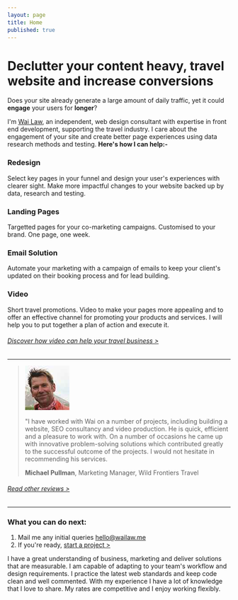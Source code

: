 ```yaml
---
layout: page
title: Home
published: true
---
```


# Declutter your content heavy, travel website and increase conversions

Does your site already generate a large amount of daily traffic, yet it could **engage** your users for **longer**?

I'm [Wai Law](/about/), an independent, web design consultant with expertise in front end development, supporting the travel industry. I care about the engagement of your site and create better page experiences using data research methods and testing. **Here's how I can help:-**

### Redesign
Select key pages in your funnel and design your user's experiences with clearer sight. Make more impactful changes to your website backed up by data, research and testing.

### Landing Pages
Targetted pages for your co-marketing campaigns. Customised to your brand. One page, one week.

### Email Solution
Automate your marketing with a campaign of emails to keep your client's updated on their booking process and for lead building.

### Video
Short travel promotions. Video to make your pages more appealing and to offer an effective channel for promoting your products and services. I will help you to put together a plan of action and execute it.

###### [Discover how video can help your travel business >](/video/)

---

> ![Michael Pullman](/images/testimonial-pics/mike-100x100.jpg "Michael Pullman")
>
> "I have worked with Wai on a number of projects, including building a website, SEO consultancy and video production. He is quick, efficient and a pleasure to work with. On a number of 
> occasions he came up with innovative problem-solving solutions which contributed greatly to the successful outcome of the projects. I would not hesitate in recommending his services. 
>
> __Michael Pullman__, Marketing Manager, Wild Frontiers Travel

###### [Read other reviews >](/reviews/)

---

### What you can do next:

1. Mail me any initial queries [hello@wailaw.me](mailto:hello@wailaw.me) 
2. If you're ready, [start a project >](/enquiry/)

I have a great understanding of business, marketing and deliver solutions that are measurable. I am capable of adapting to your team's workflow and design requirements. I practice the latest web standards and keep code clean and well commented. With my experience I have a lot of knowledge that I love to share. My rates are competitive and I enjoy working flexibly.